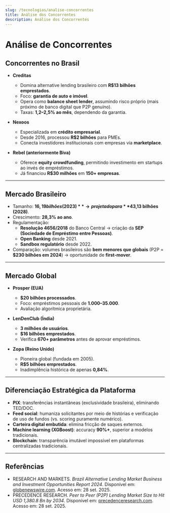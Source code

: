```yaml
---
slug: /tecnologias/analise-concorrentes
title: Análise dos Concorrentes
description: Análise dos Concorrentes
---
```


# Análise de Concorrentes

## Concorrentes no Brasil

- **Creditas**

  - Domina alternative lending brasileiro com **R$13 bilhões emprestados**.
  - Foco: **garantia de auto e imóvel**.
  - Opera como **balance sheet lender**, assumindo risco próprio (mais próximo de banco digital que P2P genuíno).
  - Taxas: **1,2–2,5% ao mês**, dependendo da garantia.

- **Nexoos**

  - Especializada em **crédito empresarial**.
  - Desde 2016, processou **R$2 bilhões** para PMEs.
  - Conecta investidores institucionais com empresas via **marketplace**.

- **Rebel (anteriormente Biva)**
  - Oferece **equity crowdfunding**, permitindo investimento em startups ao invés de empréstimos.
  - Já financiou **R$30 milhões** em **150+ empresas**.

---

## Mercado Brasileiro

- Tamanho: **$16,19 bilhões (2023)** → projetado para **$43,13 bilhões (2028)**.
- Crescimento: **28,3% ao ano**.
- Regulamentação:
  - **Resolução 4656/2018** do Banco Central → criação da **SEP (Sociedade de Empréstimo entre Pessoas)**.
  - **Open Banking** desde 2021.
  - **Sandbox regulatório** desde 2022.
- Comparação: volumes brasileiros são **bem menores que globais** (P2P = **$230 bilhões em 2024**) → oportunidade de **first-mover**.

---

## Mercado Global

- **Prosper (EUA)**

  - **$20 bilhões processados**.
  - Foco: empréstimos pessoais de **$1.000–$35.000**.
  - Avaliação algorítmica proprietária.

- **LenDenClub (Índia)**

  - **3 milhões de usuários**.
  - **$16 bilhões emprestados**.
  - Verifica **670+ parâmetros** antes de aprovar empréstimos.

- **Zopa (Reino Unido)**
  - Pioneira global (fundada em 2005).
  - **R$5 bilhões emprestados**.
  - Inadimplência histórica de apenas **0,84%**.

---

## Diferenciação Estratégica da Plataforma

- **PIX**: transferências instantâneas (exclusividade brasileira), eliminando TED/DOC.
- **Feed social**: humaniza solicitantes por meio de histórias e verificação de uso de fundos (vs. scoring puramente numérico).
- **Carteira digital embutida**: elimina fricção de saques externos.
- **Machine learning (XGBoost)**: accuracy **90%+**, superior a modelos tradicionais.
- **Blockchain**: transparência imutável impossível em plataformas centralizadas tradicionais.

---

## Referências

- RESEARCH AND MARKETS. _Brazil Alternative Lending Market Business and Investment Opportunities Report 2024_. Disponível em: [globenewswire.com](https://www.globenewswire.com/news-release/2024/10/15/2963517/28124/en/Brazil-Alternative-Lending-Market-Business-and-Investment-Opportunities-Report-2024). Acesso em: 28 set. 2025.
- PRECEDENCE RESEARCH. _Peer to Peer (P2P) Lending Market Size to Hit USD 1,380.8 Bn by 2034_. Disponível em: [precedenceresearch.com](https://www.precedenceresearch.com/peer-to-peer-lending-market). Acesso em: 28 set. 2025.
